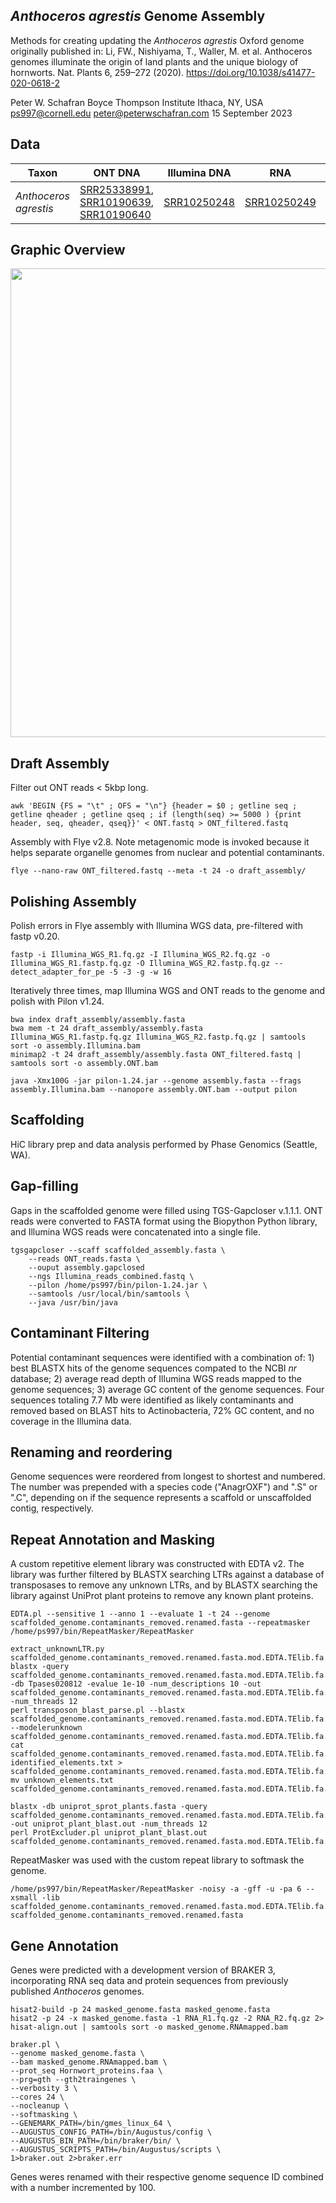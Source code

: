 ## *Anthoceros agrestis* Genome Assembly
Methods for creating updating the *Anthoceros agrestis* Oxford genome originally published in: Li, FW., Nishiyama, T., Waller, M. et al. Anthoceros genomes illuminate the origin of land plants and the unique biology of hornworts. Nat. Plants 6, 259–272 (2020). https://doi.org/10.1038/s41477-020-0618-2

Peter W. Schafran 
Boyce Thompson Institute
Ithaca, NY, USA
ps997@cornell.edu
peter@peterwschafran.com
15 September 2023

## Data

| Taxon | ONT DNA | Illumina DNA | RNA | HiC |
|-------|---------|--------------|-----|-----|
| *Anthoceros agrestis* | [SRR25338991](https://www.ncbi.nlm.nih.gov/sra/SRR25338991), [SRR10190639](https://www.ncbi.nlm.nih.gov/sra/SRR10190639), [SRR10190640](https://www.ncbi.nlm.nih.gov/sra/SRR10190640) | [SRR10250248](https://www.ncbi.nlm.nih.gov/sra/SRR10250248) | [SRR10250249](https://www.ncbi.nlm.nih.gov/sra/SRR10250249) | [SRR25366943](https://www.ncbi.nlm.nih.gov/sra/SRR25366943) |

## Graphic Overview
<img src="images/Genome_assembly_pipeline.jpg" width=750>

## Draft Assembly
Filter out ONT reads < 5kbp long.

```
awk 'BEGIN {FS = "\t" ; OFS = "\n"} {header = $0 ; getline seq ; getline qheader ; getline qseq ; if (length(seq) >= 5000 ) {print header, seq, qheader, qseq}}' < ONT.fastq > ONT_filtered.fastq
``` 

Assembly with Flye v2.8. Note metagenomic mode is invoked because it helps separate organelle genomes from nuclear and potential contaminants.

```
flye --nano-raw ONT_filtered.fastq --meta -t 24 -o draft_assembly/
```

## Polishing Assembly
Polish errors in Flye assembly with Illumina WGS data, pre-filtered with fastp v0.20.

```
fastp -i Illumina_WGS_R1.fq.gz -I Illumina_WGS_R2.fq.gz -o Illumina_WGS_R1.fastp.fq.gz -O Illumina_WGS_R2.fastp.fq.gz --detect_adapter_for_pe -5 -3 -g -w 16
```

Iteratively three times, map Illumina WGS and ONT reads to the genome and polish with Pilon v1.24.

```
bwa index draft_assembly/assembly.fasta
bwa mem -t 24 draft_assembly/assembly.fasta Illumina_WGS_R1.fastp.fq.gz Illumina_WGS_R2.fastp.fq.gz | samtools sort -o assembly.Illumina.bam
minimap2 -t 24 draft_assembly/assembly.fasta ONT_filtered.fastq | samtools sort -o assembly.ONT.bam

java -Xmx100G -jar pilon-1.24.jar --genome assembly.fasta --frags assembly.Illumina.bam --nanopore assembly.ONT.bam --output pilon
```

## Scaffolding
HiC library prep and data analysis performed by Phase Genomics (Seattle, WA).

## Gap-filling
Gaps in the scaffolded genome were filled using TGS-Gapcloser v.1.1.1. ONT reads were converted to FASTA format using the Biopython Python library, and Illumina WGS reads were concatenated into a single file. 

```
tgsgapcloser --scaff scaffolded_assembly.fasta \
    --reads ONT_reads.fasta \
    --ouput assembly.gapclosed
    --ngs Illumina_reads_combined.fastq \
    --pilon /home/ps997/bin/pilon-1.24.jar \
    --samtools /usr/local/bin/samtools \
    --java /usr/bin/java
```

## Contaminant Filtering
Potential contaminant sequences were identified with a combination of: 1) best BLASTX hits of the genome sequences compated to the NCBI *nr* database; 2) average read depth of Illumina WGS reads mapped to the genome sequences; 3) average GC content of the genome sequences. Four sequences totaling 7.7 Mb were identified as likely contaminants and removed based on BLAST hits to Actinobacteria, 72% GC content, and no coverage in the Illumina data.

## Renaming and reordering
Genome sequences were reordered from longest to shortest and numbered. The number was prepended with a species code ("AnagrOXF") and ".S" or ".C", depending on if the sequence represents a scaffold or unscaffolded contig, respectively. 

## Repeat Annotation and Masking
A custom repetitive element library was constructed with EDTA v2. The library was further filtered by BLASTX searching LTRs against a database of transposases to remove any unknown LTRs, and by BLASTX searching the library against UniProt plant proteins to remove any known plant proteins. 

```
EDTA.pl --sensitive 1 --anno 1 --evaluate 1 -t 24 --genome scaffolded_genome.contaminants_removed.renamed.fasta --repeatmasker /home/ps997/bin/RepeatMasker/RepeatMasker

extract_unknownLTR.py scaffolded_genome.contaminants_removed.renamed.fasta.mod.EDTA.TElib.fa
blastx -query scaffolded_genome.contaminants_removed.renamed.fasta.mod.EDTA.TElib.fa.LTRlib.unknown.fa -db Tpases020812 -evalue 1e-10 -num_descriptions 10 -out scaffolded_genome.contaminants_removed.renamed.fasta.mod.EDTA.TElib.fa.LTRlib.unknown.fa.blastx -num_threads 12
perl transposon_blast_parse.pl --blastx scaffolded_genome.contaminants_removed.renamed.fasta.mod.EDTA.TElib.fa.LTRlib.unknown.fa.blastx --modelerunknown scaffolded_genome.contaminants_removed.renamed.fasta.mod.EDTA.TElib.fa.LTRlib.unknown.fa
cat scaffolded_genome.contaminants_removed.renamed.fasta.mod.EDTA.TElib.fa.LTRlib.known.fa identified_elements.txt > scaffolded_genome.contaminants_removed.renamed.fasta.mod.EDTA.TElib.fa.LTRlib.known.final.fa
mv unknown_elements.txt scaffolded_genome.contaminants_removed.renamed.fasta.mod.EDTA.TElib.fa.LTRlib.unknown.final.fa

blastx -db uniprot_sprot_plants.fasta -query scaffolded_genome.contaminants_removed.renamed.fasta.mod.EDTA.TElib.fa.LTRlib.known.final.fa -out uniprot_plant_blast.out -num_threads 12
perl ProtExcluder.pl uniprot_plant_blast.out scaffolded_genome.contaminants_removed.renamed.fasta.mod.EDTA.TElib.fa.LTRlib.known.final.fa
```

RepeatMasker was used with the custom repeat library to softmask the genome.

```
/home/ps997/bin/RepeatMasker/RepeatMasker -noisy -a -gff -u -pa 6 --xsmall -lib scaffolded_genome.contaminants_removed.renamed.fasta.mod.EDTA.TElib.fa.LTRlib.known.final.fanoProtFinal scaffolded_genome.contaminants_removed.renamed.fasta
```
 
## Gene Annotation
Genes were predicted with a development version of BRAKER 3, incorporating RNA seq data and protein sequences from previously published *Anthoceros* genomes.

```
hisat2-build -p 24 masked_genome.fasta masked_genome.fasta
hisat2 -p 24 -x masked_genome.fasta -1 RNA_R1.fq.gz -2 RNA_R2.fq.gz 2> hisat-align.out | samtools sort -o masked_genome.RNAmapped.bam

braker.pl \
--genome masked_genome.fasta \
--bam masked_genome.RNAmapped.bam \
--prot_seq Hornwort_proteins.faa \
--prg=gth --gth2traingenes \
--verbosity 3 \
--cores 24 \
--nocleanup \
--softmasking \
--GENEMARK_PATH=/bin/gmes_linux_64 \
--AUGUSTUS_CONFIG_PATH=/bin/Augustus/config \
--AUGUSTUS_BIN_PATH=/bin/braker/bin/ \
--AUGUSTUS_SCRIPTS_PATH=/bin/Augustus/scripts \
1>braker.out 2>braker.err
```

Genes weres renamed with their respective genome sequence ID combined with a number incremented by 100. 


